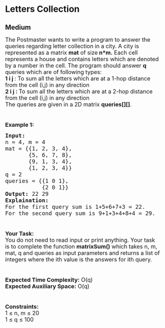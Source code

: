 # Letters Collection
## Medium 
<div class="problem-statement">
                <p></p><p><span style="font-size:18px">The Postmaster wants&nbsp;to write a program to answer the queries regarding letter collection in a city. A city is represented as a matrix <strong>mat</strong> of size<strong> n*m.</strong> Each cell represents a house and contains letters which are denoted by a number in the&nbsp;cell. The program should answer&nbsp;<strong>q </strong>queries which are of following types:<br>
<strong>1 i j&nbsp;</strong>: To sum all the letters which are at a 1-hop distance from the cell (i,j) in any direction<br>
<strong>2 i j :&nbsp;</strong>To sum all the letters which are at a 2-hop distance from the cell (i,j) in any direction&nbsp;<br>
The queries are given in a 2D matrix&nbsp;<strong>queries[][]</strong>.</span></p>

<p>&nbsp;</p>

<p><strong><span style="font-size:18px">Example 1:</span></strong></p>

<pre><span style="font-size:18px"><strong>Input:</strong> 
n = 4, m = 4
mat = {{1, 2, 3, 4}, 
&nbsp;      {5, 6, 7, 8}, 
&nbsp;      {9, 1, 3, 4}, 
&nbsp;      {1, 2, 3, 4}}
q = 2
queries = {{1 0 1}, 
&nbsp;          {2 0 1}}
<strong>Output:</strong> 22 29
<strong>Explaination:</strong> 
For the first query sum is 1+5+6+7+3 = 22. 
For the second query sum is 9+1+3+4+8+4 = 29.</span></pre>

<p>&nbsp;</p>

<p><span style="font-size:18px"><strong>Your Task:</strong><br>
You do not need to&nbsp;read input or print anything. Your task is to complete the function <strong>matrixSum()</strong> which takes n, m, mat, q and queries as input parameters and returns a list of integers where the ith value is the answers for ith query.</span></p>

<p>&nbsp;</p>

<p><span style="font-size:18px"><strong>Expected Time Complexity:</strong> O(q)<br>
<strong>Expected Auxiliary Space:</strong> O(q)</span></p>

<p>&nbsp;</p>

<p><span style="font-size:18px"><strong>Constraints:</strong><br>
1 ≤ n, m ≤ 20<br>
1 ≤ q ≤ 100&nbsp;</span></p>
 <p></p>
            </div>